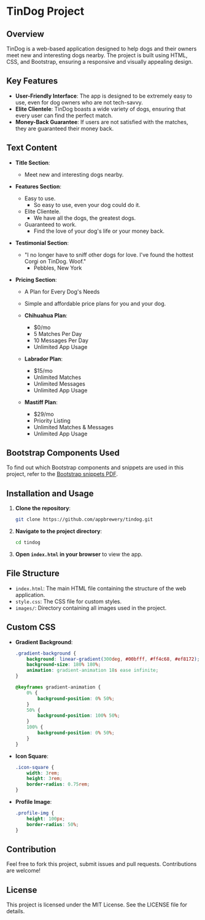 # TinDog Project

## Overview
TinDog is a web-based application designed to help dogs and their owners meet new and interesting dogs nearby. The project is built using HTML, CSS, and Bootstrap, ensuring a responsive and visually appealing design. 

## Key Features
- **User-Friendly Interface**: The app is designed to be extremely easy to use, even for dog owners who are not tech-savvy.
- **Elite Clientele**: TinDog boasts a wide variety of dogs, ensuring that every user can find the perfect match.
- **Money-Back Guarantee**: If users are not satisfied with the matches, they are guaranteed their money back.

## Text Content
- **Title Section**: 
  - Meet new and interesting dogs nearby.

- **Features Section**:
  - Easy to use.
    - So easy to use, even your dog could do it.
  - Elite Clientele.
    - We have all the dogs, the greatest dogs.
  - Guaranteed to work.
    - Find the love of your dog's life or your money back.

- **Testimonial Section**:
  - "I no longer have to sniff other dogs for love. I've found the hottest Corgi on TinDog. Woof."
    - Pebbles, New York

- **Pricing Section**:
  - A Plan for Every Dog's Needs
  - Simple and affordable price plans for you and your dog.

  - **Chihuahua Plan**:
    - $0/mo
    - 5 Matches Per Day
    - 10 Messages Per Day
    - Unlimited App Usage

  - **Labrador Plan**:
    - $15/mo
    - Unlimited Matches
    - Unlimited Messages
    - Unlimited App Usage

  - **Mastiff Plan**:
    - $29/mo
    - Priority Listing
    - Unlimited Matches & Messages
    - Unlimited App Usage

## Bootstrap Components Used
To find out which Bootstrap components and snippets are used in this project, refer to the [Bootstrap snippets PDF](https://github.com/appbrewery/tindog/blob/main/Bootstrap-snippets.pdf).

## Installation and Usage
1. **Clone the repository**:
    ```bash
    git clone https://github.com/appbrewery/tindog.git
    ```
2. **Navigate to the project directory**:
    ```bash
    cd tindog
    ```
3. **Open `index.html` in your browser** to view the app.

## File Structure
- `index.html`: The main HTML file containing the structure of the web application.
- `style.css`: The CSS file for custom styles.
- `images/`: Directory containing all images used in the project.

## Custom CSS
- **Gradient Background**:
  ```css
  .gradient-background {
      background: linear-gradient(300deg, #00bfff, #ff4c68, #ef8172);
      background-size: 180% 180%;
      animation: gradient-animation 18s ease infinite;
  }
  
  @keyframes gradient-animation {
      0% {
          background-position: 0% 50%;
      }
      50% {
          background-position: 100% 50%;
      }
      100% {
          background-position: 0% 50%;
      }
  }
  ```

- **Icon Square**:
  ```css
  .icon-square {
      width: 3rem;
      height: 3rem;
      border-radius: 0.75rem;
  }
  ```

- **Profile Image**:
  ```css
  .profile-img {
      height: 100px;
      border-radius: 50%;
  }
  ```

## Contribution
Feel free to fork this project, submit issues and pull requests. Contributions are welcome!

## License
This project is licensed under the MIT License. See the LICENSE file for details.
